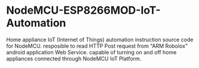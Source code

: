 # NodeMCU-ESP8266MOD-IoT-Automation
Home appliance IoT (Internet of Things) automation instruction source code for NodeMCU. resposible to read HTTP Post request from "ARM Robolox" android application Web Service. 
capable of turning on and off home appliances connected through NodeMCU IoT Platform.
